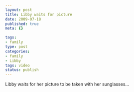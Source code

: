 ```yaml
--- 
layout: post
title: Libby waits for picture
date: 2009-07-18
published: true
meta: {}

tags: 
- family
type: post
categories: 
- family
- Libby
tags: video
status: publish
---
```

Libby waits for her picture to be taken with her sunglasses...
